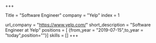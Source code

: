 +++

Title = "Software Engineer"
company = "Yelp"
index = 1

url_company = "https://www.yelp.com/"
short_description = "Software Engineer at Yelp"
positions = [
{from_year = "2019-07-15",to_year = "today",position=""}]
skills = []
+++
